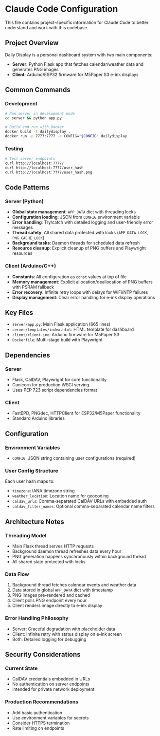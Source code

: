 # Claude Code Configuration

This file contains project-specific information for Claude Code to better understand and work with this codebase.

## Project Overview

Daily Display is a personal dashboard system with two main components:
- **Server**: Python Flask app that fetches calendar/weather data and generates PNG images
- **Client**: Arduino/ESP32 firmware for M5Paper S3 e-ink displays

## Common Commands

### Development
```bash
# Run server in development mode
cd server && python app.py

# Build and run with Docker
docker build -t dailydisplay .
docker run -p 7777:7777 -e CONFIG="$CONFIG" dailydisplay
```

### Testing
```bash
# Test server endpoints
curl http://localhost:7777/
curl http://localhost:7777/user_hash
curl http://localhost:7777/user_hash.png
```

## Code Patterns

### Server (Python)
- **Global state management**: `APP_DATA` dict with threading locks
- **Configuration loading**: JSON from `CONFIG` environment variable
- **Error handling**: Try/catch with detailed logging and user-friendly error messages
- **Thread safety**: All shared data protected with locks (`APP_DATA_LOCK`, `PNG_CACHE_LOCK`)
- **Background tasks**: Daemon threads for scheduled data refresh
- **Resource cleanup**: Explicit cleanup of PNG buffers and Playwright resources

### Client (Arduino/C++)
- **Constants**: All configuration as `const` values at top of file
- **Memory management**: Explicit allocation/deallocation of PNG buffers with PSRAM fallback
- **Error recovery**: Infinite retry loops with delays for WiFi/NTP failures
- **Display management**: Clear error handling for e-ink display operations

## Key Files

- `server/app.py`: Main Flask application (665 lines)
- `server/templates/index.html`: HTML template for dashboard
- `client/client.ino`: Arduino firmware for M5Paper S3
- `Dockerfile`: Multi-stage build with Playwright

## Dependencies

### Server
- Flask, CalDAV, Playwright for core functionality
- Gunicorn for production WSGI serving
- Uses PEP 723 script dependencies format

### Client  
- FastEPD, PNGdec, HTTPClient for ESP32/M5Paper functionality
- Standard Arduino libraries

## Configuration

### Environment Variables
- `CONFIG`: JSON string containing user configurations (required)

### User Config Structure
Each user hash maps to:
- `timezone`: IANA timezone string
- `weather_location`: Location name for geocoding
- `caldav_urls`: Comma-separated CalDAV URLs with embedded auth
- `caldav_filter_names`: Optional comma-separated calendar name filters

## Architecture Notes

### Threading Model
- Main Flask thread serves HTTP requests
- Background daemon thread refreshes data every hour
- PNG generation happens synchronously within background thread
- All shared state protected with locks

### Data Flow
1. Background thread fetches calendar events and weather data
2. Data stored in global `APP_DATA` dict with timestamp
3. PNG images pre-rendered and cached
4. Client polls PNG endpoint every hour
5. Client renders image directly to e-ink display

### Error Handling Philosophy
- Server: Graceful degradation with placeholder data
- Client: Infinite retry with status display on e-ink screen
- Both: Detailed logging for debugging

## Security Considerations

### Current State
- CalDAV credentials embedded in URLs
- No authentication on server endpoints
- Intended for private network deployment

### Production Recommendations
- Add basic authentication
- Use environment variables for secrets
- Consider HTTPS termination
- Rate limiting on endpoints
